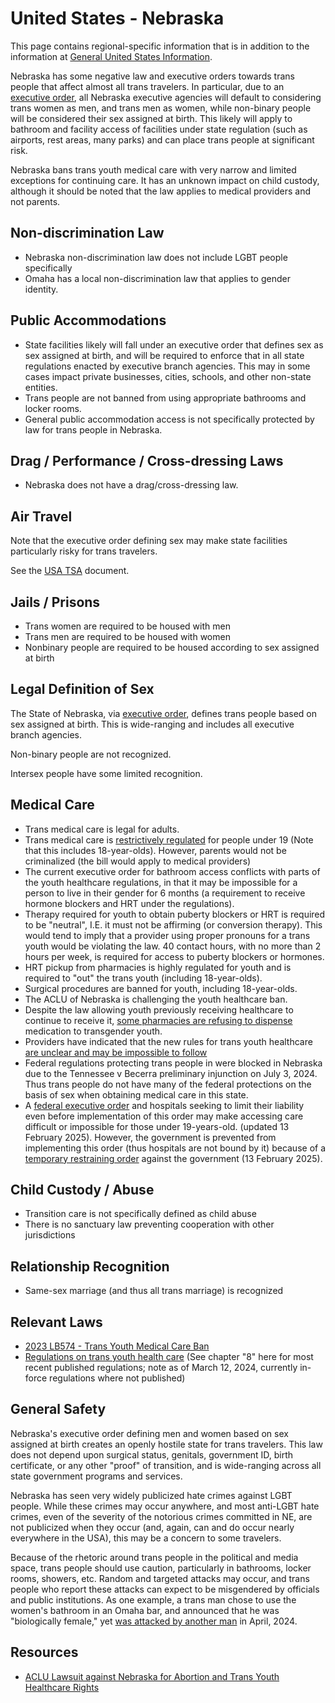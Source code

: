 # United States - Nebraska

This page contains regional-specific information that is in addition to
the information at [General United States
Information](notes/usa-general.md).

Nebraska has some negative law and executive orders towards trans people
that affect almost all trans travelers. In particular, due to an
[executive
order](https://nebraskaexaminer.com/2023/08/30/nebraska-gov-pillen-enacts-second-governor-led-womens-bill-of-rights/),
all Nebraska executive agencies will default to considering trans women
as men, and trans men as women, while non-binary people will be
considered their sex assigned at birth. This likely will apply to bathroom
and facility access of facilities under state regulation (such as airports,
rest areas, many parks) and can place trans people at significant risk.

Nebraska bans trans youth medical care with very narrow and limited
exceptions for continuing care.  It has an unknown impact on child
custody, although it should be noted that the law applies to medical
providers and not parents.

## Non-discrimination Law

 * Nebraska non-discrimination law does not include LGBT people specifically
 * Omaha has a local non-discrimination law that applies to gender identity.

## Public Accommodations

 * State facilities likely will fall under an executive order that
   defines sex as sex assigned at birth, and will be required to enforce
   that in all state regulations enacted by executive branch agencies.
   This may in some cases impact private businesses, cities, schools,
   and other non-state entities.
 * Trans people are not banned from using appropriate bathrooms and locker
   rooms.
 * General public accommodation access is not specifically protected by law
   for trans people in Nebraska.

## Drag / Performance / Cross-dressing Laws

 * Nebraska does not have a drag/cross-dressing law.

## Air Travel

Note that the executive order defining sex may make state facilities
particularly risky for trans travelers.

See the [USA TSA](notes/tsa.md) document.

## Jails / Prisons

 * Trans women are required to be housed with men
 * Trans men are required to be housed with women
 * Nonbinary people are required to be housed according to sex
   assigned at birth

## Legal Definition of Sex

The State of Nebraska, via [executive
order](https://nebraskaexaminer.com/2023/08/30/nebraska-gov-pillen-enacts-second-governor-led-womens-bill-of-rights/),
defines trans people based on sex assigned at birth.  This is
wide-ranging and includes all executive branch agencies.

Non-binary people are not recognized.

Intersex people have some limited recognition.

## Medical Care

 * Trans medical care is legal for adults.
 * Trans medical care is [restrictively regulated](https://dhhs.ne.gov/Documents/181-NAC-8.pdf)
   for people under 19 (Note that this includes
   18-year-olds).  However, parents would not be criminalized (the
   bill would apply to medical providers)
 * The current executive order for bathroom access conflicts with parts
   of the youth healthcare regulations, in that it may be impossible for
   a person to live in their gender for 6 months (a requirement to
   receive hormone blockers and HRT under the regulations).
 * Therapy required for youth to obtain puberty blockers or HRT is required
   to be "neutral", I.E. it must not be affirming
   (or conversion therapy). This would tend to imply that a provider
   using proper pronouns for a trans youth would be violating the law.
   40 contact hours, with no more than 2 hours per week, is required for
   access to puberty blockers or hormones.
 * HRT pickup from pharmacies is highly regulated for youth and is
   required to "out" the trans youth (including 18-year-olds).
 * Surgical procedures are banned for youth, including 18-year-olds.
 * The ACLU of Nebraska is challenging the youth healthcare ban.
 * Despite the law allowing youth previously receiving healthcare to
   continue to receive it, [some pharmacies are refusing to
   dispense](https://www.expresshealthcaremgmt.com/news2/nebraska-lawmaker-says-some-report-pharmacists-are-refusing-to-fill-gender-confirming-prescriptions/126721/)
   medication to transgender youth.
 * Providers have indicated that the new rules for trans youth
   healthcare [are unclear and may be impossible to
   follow](https://www.aol.com/mess-nebraska-gender-affirming-care-100000314.html)
 * Federal regulations protecting trans people in were blocked in
   Nebraska due to the Tennessee v Becerra preliminary injunction on
   July 3, 2024. Thus trans people do not have many of the federal
   protections on the basis of sex when obtaining medical care in this
   state.
 * A [federal executive
   order](https://www.whitehouse.gov/presidential-actions/2025/01/protecting-children-from-chemical-and-surgical-mutilation/)
   and hospitals seeking to limit their liability even before
   implementation of this order may make accessing care difficult or
   impossible for those under 19-years-old. (updated 13 February 2025).
   However, the government is prevented from implementing this order
   (thus hospitals are not bound by it) because of a [temporary
   restraining
   order](https://assets.aclu.org/live/uploads/2025/02/093114651219.pdf)
   against the government (13 February 2025).

## Child Custody / Abuse

 * Transition care is not specifically defined as child abuse
 * There is no sanctuary law preventing cooperation with other
   jurisdictions
 
## Relationship Recognition

 * Same-sex marriage (and thus all trans marriage) is recognized

## Relevant Laws

 * [2023 LB574 - Trans Youth Medical Care Ban](https://legiscan.com/NE/text/LB574/2023)
 * [Regulations on trans youth health
   care](https://rules.nebraska.gov/rules?agencyId=37&titleId=110) (See
   chapter "8" here for most recent published regulations; note as of
   March 12, 2024, currently in-force regulations where not published)

## General Safety

Nebraska's executive order defining men and women based on sex assigned
at birth creates an openly hostile state for trans travelers. This law
does not depend upon surgical status, genitals, government ID, birth
certificate, or any other "proof" of transition, and is wide-ranging
across all state government programs and services.

Nebraska has seen very widely publicized hate crimes against LGBT
people.  While these crimes may occur anywhere, and most anti-LGBT hate
crimes, even of the severity of the notorious crimes committed in NE,
are not publicized when they occur (and, again, can and do occur nearly
everywhere in the USA), this may be a concern to some travelers.

Because of the rhetoric around trans people in the political and media
space, trans people should use caution, particularly in bathrooms,
locker rooms, showers, etc.  Random and targeted attacks may occur, and
trans people who report these attacks can expect to be misgendered by
officials and public institutions. As one example, a trans man chose to
use the women's bathroom in an Omaha bar, and announced that he was
"biologically female," yet [was attacked by another
man](https://www.wowt.com/2024/06/08/transgender-man-speaks-alleged-assault-omaha-bar/)
in April, 2024.

## Resources

 * [ACLU Lawsuit against Nebraska for Abortion and Trans Youth Healthcare Rights](https://www.aclunebraska.org/en/press-releases/new-lawsuit-argues-combined-restrictions-health-care-trans-youth-and-abortion)
